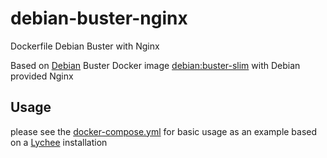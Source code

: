 # debian-buster-nginx
Dockerfile Debian Buster with Nginx

Based on [Debian](https://hub.docker.com/_/debian) Buster Docker image [debian:buster-slim](https://github.com/debuerreotype/docker-debian-artifacts/blob/7a4fe39587941f207bf42ae4514f8d28d2352f69/buster/slim/Dockerfile) with Debian provided Nginx

## Usage
please see the [docker-compose.yml](https://github.com/mdoerges/debian-buster-nginx/blob/master/docker-compose.yml) for basic usage as an example based on a [Lychee](https://github.com/LycheeOrg/Lychee/) installation
